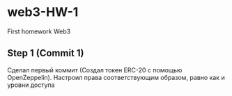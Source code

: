 # web3-HW-1
First homework Web3


## Step 1 (Commit 1)
Сделал первый коммит (Создал токен ERC-20 с помощью OpenZeppelin). Настроил права соответствующим образом, равно как и уровни доступа